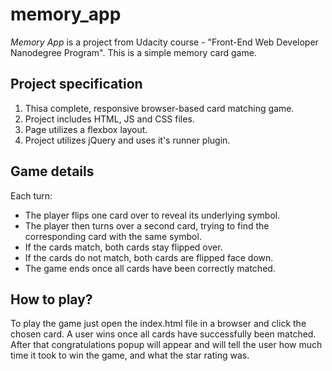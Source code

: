 # memory_app
_Memory App_ is a project from Udacity course - "Front-End Web Developer Nanodegree Program". This is a simple memory card game.

## Project specification
1. Thisa complete, responsive browser-based card matching game.
2. Project includes HTML, JS and CSS files.
3. Page utilizes a flexbox layout.
4. Project utilizes jQuery and uses it's runner plugin.

## Game details
Each turn:
* The player flips one card over to reveal its underlying symbol.
* The player then turns over a second card, trying to find the corresponding card with the same symbol.
* If the cards match, both cards stay flipped over.
* If the cards do not match, both cards are flipped face down.
* The game ends once all cards have been correctly matched.

## How to play?
To play the game just open the index.html file in a browser and click the chosen card. A user wins once all cards have successfully been matched. After that congratulations popup will appear and will tell the user how much time it took to win the game, and what the star rating was.
